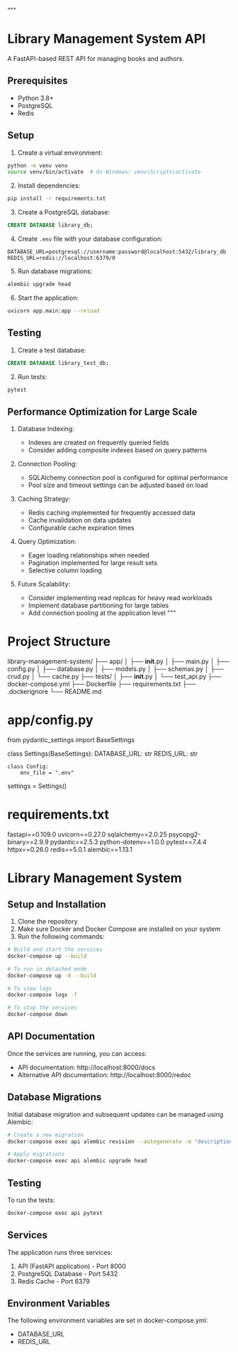 """
# Library Management System API

A FastAPI-based REST API for managing books and authors.

## Prerequisites

- Python 3.8+
- PostgreSQL
- Redis

## Setup

1. Create a virtual environment:
```bash
python -m venv venv
source venv/bin/activate  # On Windows: venv\Scripts\activate
```

2. Install dependencies:
```bash
pip install -r requirements.txt
```

3. Create a PostgreSQL database:
```sql
CREATE DATABASE library_db;
```

4. Create `.env` file with your database configuration:
```
DATABASE_URL=postgresql://username:password@localhost:5432/library_db
REDIS_URL=redis://localhost:6379/0
```

5. Run database migrations:
```bash
alembic upgrade head
```

6. Start the application:
```bash
uvicorn app.main:app --reload
```

## Testing

1. Create a test database:
```sql
CREATE DATABASE library_test_db;
```

2. Run tests:
```bash
pytest
```

## Performance Optimization for Large Scale

1. Database Indexing:
   - Indexes are created on frequently queried fields
   - Consider adding composite indexes based on query patterns

2. Connection Pooling:
   - SQLAlchemy connection pool is configured for optimal performance
   - Pool size and timeout settings can be adjusted based on load

3. Caching Strategy:
   - Redis caching implemented for frequently accessed data
   - Cache invalidation on data updates
   - Configurable cache expiration times

4. Query Optimization:
   - Eager loading relationships when needed
   - Pagination implemented for large result sets
   - Selective column loading

5. Future Scalability:
   - Consider implementing read replicas for heavy read workloads
   - Implement database partitioning for large tables
   - Add connection pooling at the application level
"""

# Project Structure
library-management-system/
├── app/
│   ├── __init__.py
│   ├── main.py
│   ├── config.py
│   ├── database.py
│   ├── models.py
│   ├── schemas.py
│   ├── crud.py
│   └── cache.py
├── tests/
│   ├── __init__.py
│   └── test_api.py
├── docker-compose.yml
├── Dockerfile
├── requirements.txt
├── .dockerignore
└── README.md

# app/config.py
from pydantic_settings import BaseSettings

class Settings(BaseSettings):
    DATABASE_URL: str
    REDIS_URL: str
    
    class Config:
        env_file = ".env"

settings = Settings()

# requirements.txt
fastapi==0.109.0
uvicorn==0.27.0
sqlalchemy==2.0.25
psycopg2-binary==2.9.9
pydantic==2.5.3
python-dotenv==1.0.0
pytest==7.4.4
httpx==0.26.0
redis==5.0.1
alembic==1.13.1

# Library Management System

## Setup and Installation

1. Clone the repository
2. Make sure Docker and Docker Compose are installed on your system
3. Run the following commands:

```bash
# Build and start the services
docker-compose up --build

# To run in detached mode
docker-compose up -d --build

# To view logs
docker-compose logs -f

# To stop the services
docker-compose down
```

## API Documentation

Once the services are running, you can access:
- API documentation: http://localhost:8000/docs
- Alternative API documentation: http://localhost:8000/redoc

## Database Migrations

Initial database migration and subsequent updates can be managed using Alembic:

```bash
# Create a new migration
docker-compose exec api alembic revision --autogenerate -m "description"

# Apply migrations
docker-compose exec api alembic upgrade head
```

## Testing

To run the tests:

```bash
docker-compose exec api pytest
```

## Services

The application runs three services:
1. API (FastAPI application) - Port 8000
2. PostgreSQL Database - Port 5432
3. Redis Cache - Port 6379

## Environment Variables

The following environment variables are set in docker-compose.yml:
- DATABASE_URL
- REDIS_URL